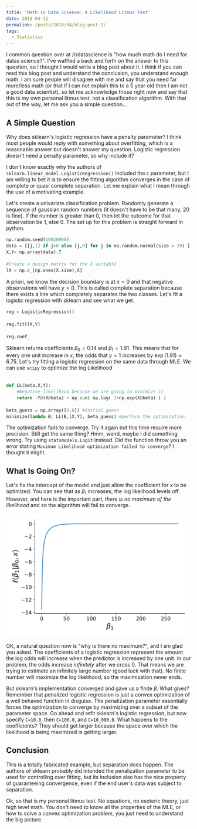 ```yaml
---
title: 'Math in Data Science: A Likelihood Litmus Test'
date: 2018-04-11
permalink: /posts/2018/04/blog-post-7/
tags:
  - Statistics
---
```



I common question over at /r/datascience is "how much math do I need for datas science?".  I've waffled a back and forth on the answer to this question, so I thought I would write a blog post about it.  I think if you can read this blog post and understand the conclusion, you understand enough math.  I am sure people will disagree with me and say that you need far more/less math (or that if I can not explain this to a 5 year old then *I* am not a good data scientist), so let me acknowledge those right now and say that this is my own personal litmus test, not a classification algorithm.  With that out of the way, let me ask you a simple question...


## A Simple Question

Why does sklearn's logistic regression have a penalty parameter?  I think most people would reply with something about overfitting, which is a reasonable answer but doesn't answer my question.  Logistic regression doesn't need a penalty parameter, so why include it?  

I don't know exactly why the authors of `sklearn.linear_model.LogisticRegression()` included the `C` parameter, but I am willing to bet it is to ensure the fitting algorithm converges in the case of complete or quasi complete separation.  Let me explain what I mean through the use of a motivating example.

Let's create a univariate classification problem.  Randomly generate a sequence of gaussian random numbers (it doesn't have to be that many, 20 is fine).  If the number is greater than 0, then let the outcome for that observation be 1, else 0. The set up for this problem is straight forward in python.

```python
np.random.seed(19920908)
data = [[j,1] if j>0 else [j,0] for j in np.random.normal(size = 20) ]
X,Y= np.array(data).T

#Create a design matrix for the X variable
lX = np.c_[np.ones(X.size),X]
```

A priori, we know the decision boundary is at $x=0$ and that negative observations will have $y=0$.  This is called complete separation because there exists a line which completely separates the two classes.  Let's fit a logistic regression with sklearn and see what we get.


```python
reg = LogisticRegression()

reg.fit(lX,Y)

reg.coef_
```

Sklearn returns coefficients $\beta_0 = 0.14$ and $\beta_1 = 1.91$.  This means that for every one unit increase in $x$, the odds that $y=1$ increases by  $\exp(1.91) \approx 6.75$.  Let's try fitting a logistic regression on the same data through MLE.  We can use `scipy` to optimize the log Likelihood

```python

def LL(beta,X,Y):
    #Negative likelihood because we are going to minimize it
    return -Y@(X@beta) + np.sum( np.log( 1+np.exp(X@beta) ) )

beta_guess = np.array([0,0]) #Initial guess
minimize(lambda B: LL(B,lX,Y), beta_guess) #perform the optimization
```

The optimization fails to converge.  Try it again but this time require more precision.  Still get the same thing?  Hmm, weird, maybe I did something wrong.  Try using `statsmodels.Logit` instead.  Did the function throw you an error stating `Maximum Likelihood optimization failed to converge`?  I thought it might.

## What Is Going On?

Let's fix the intercept of the model and just allow the coefficient for $x$ to be optimized.  You can see that as $\beta_1$ increases, the log likelihood levels off.  However, and here is the important part, *there is no maximum of the likelihood* and so the algorithm will fail to converge.

<div style="text-align:center"><img src ="/images/blog/profile.png" /></div>


OK, a natural question now is "why is there no maximum?", and I am glad you asked.  The coefficients of a logistic regression represent the amount the log odds will increase when the predictor is increased by one unit. In our problem, the odds increase *infinitely* after we cross 0.  That means we are trying to estimate an infinitely large number (good luck with that).  No finite number will maximize the log likelihood, so the maximization never ends.

But sklearn's implementation converged and gave us a finite $\beta$.  What gives?  Remember that penalized logistic regression is just a convex optimization of a well behaved function in disguise.  The penalization parameter essentially forces the optimization to converge by maximizing over a subset of the parameter space.  Go ahead and refit sklearn's logistic regression, but now specify `C=10.0`, then `C=100.0`, and `C=10_000.0`.  What happens to the coefficients?  They should get larger because the space over which the likelihood is being maximized is getting larger.

## Conclusion

This is a totally fabricated example, but separation does happen. The authors of sklearn probably did intended the penalization parameter to be used for controlling over fitting, but its inclusion also has the nice property of guaranteeing convergence, even if the end user's data was subject to separation.

Ok, so that is my personal litmus test.  No equations, no esoteric theory, just high level math.  You don't need to know all the properties of the MLE, or how to solve a convex optimization problem, you just need to understand the big picture.
